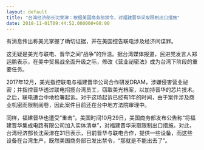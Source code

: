 ```yaml
---
layout: default
title: "台湾经济部长沈荣津：根据美国商务部禁令，对福建晋华采取限制出口措施"
date: 2018-11-01T09:44:52.000000+08:00
---
```


有消息传出称美光掌握了确切证据，并在美国控告联电涉及经济间谍罪。

这无疑是美光与联电、晋华之间“战争”的升温。据台湾媒体报道，民进党发言人郑运鹏表示，在美中贸易战全面升级之际，修改《营业祕密法》成为台湾下阶段的重要任务。

2017年12月，美光指控联电与福建晋华公司合作研发DRAM，涉嫌侵害营业祕密；并指控晋华透过联电招揽台湾员工，窃取美光档案，以加持晋华的芯片技术。之后，联电遭台中地检署起诉。对于这场起诉已经有1年的时间，由于案件涉及商业机密而限制阅卷，因此案件目前还在台中地方法院审理中。

同样，福建晋华也遭受“重击”。美国时间10月29日，美国商务部发布公告称“将福建晋华集成电路有限公司加入实体清单”，对福建晋华采取限制出口措施。对此，台湾经济部长沈荣津在31日表示，目前晋华与联电合作，提供一些设备，而这些设备在台湾生产，既然美国商务部已发出禁令，“那就是不能出去了”。

